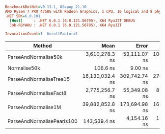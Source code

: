 ``` ini

BenchmarkDotNet=v0.13.1, OS=pop 21.10
AMD Ryzen 7 PRO 4750G with Radeon Graphics, 1 CPU, 16 logical and 8 physical cores
.NET SDK=6.0.101
  [Host]     : .NET 6.0.1 (6.0.121.56705), X64 RyuJIT DEBUG
  Job-RGYAHU : .NET 6.0.1 (6.0.121.56705), X64 RyuJIT

InvocationCount=1  UnrollFactor=1  

```
|                     Method |            Mean |         Error |        StdDev |          Median |
|--------------------------- |----------------:|--------------:|--------------:|----------------:|
|       ParseAndNormalise50k |  3,610,278.3 ns |  53,111.07 ns | 106,068.54 ns |  3,578,963.0 ns |
|               Normalise50k |        106.6 ns |       9.00 ns |      25.09 ns |        101.0 ns |
|    ParseAndNormaliseTree15 | 16,130,032.4 ns | 309,742.74 ns | 274,578.87 ns | 16,215,045.5 ns |
|     ParseAndNormaliseFact8 |  2,775,256.7 ns |  55,349.08 ns |  87,789.50 ns |  2,756,611.0 ns |
|        ParseAndNormalise1M | 39,882,852.8 ns | 173,694.98 ns | 162,474.39 ns | 39,851,890.5 ns |
| ParseAndNormalisePearls100 |    143,539.4 ns |   4,154.16 ns |  11,511.15 ns |    139,245.0 ns |
